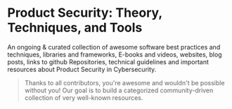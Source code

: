 # Product Security: Theory, Techniques, and Tools
An ongoing & curated collection of awesome software best practices and techniques, libraries and frameworks, E-books and videos, websites, blog posts, links to github Repositories, technical guidelines and important resources about Product Security in Cybersecurity.
> Thanks to all contributors, you're awesome and wouldn't be possible without you! Our goal is to build a categorized community-driven collection of very well-known resources.

